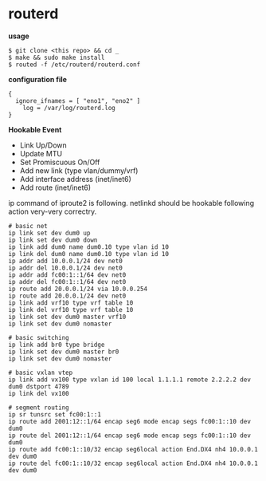 
# routerd

**usage**
```
$ git clone <this repo> && cd _
$ make && sudo make install
$ routed -f /etc/routerd/routerd.conf
```

**configuration file**
```
{
  ignore_ifnames = [ "eno1", "eno2" ]
	log = /var/log/routerd.log
}
```

**Hookable Event**
- Link Up/Down
- Update MTU
- Set Promiscuous On/Off
- Add new link (type vlan/dummy/vrf)
- Add interface address (inet/inet6)
- Add route (inet/inet6)

ip command of iproute2 is following.
netlinkd should be hookable following action very-very correctry.
```
# basic net
ip link set dev dum0 up
ip link set dev dum0 down
ip link add dum0 name dum0.10 type vlan id 10
ip link del dum0 name dum0.10 type vlan id 10
ip addr add 10.0.0.1/24 dev net0
ip addr del 10.0.0.1/24 dev net0
ip addr add fc00:1::1/64 dev net0
ip addr del fc00:1::1/64 dev net0
ip route add 20.0.0.1/24 via 10.0.0.254
ip route add 20.0.0.1/24 dev net0
ip link add vrf10 type vrf table 10
ip link del vrf10 type vrf table 10
ip link set dev dum0 master vrf10
ip link set dev dum0 nomaster

# basic switching
ip link add br0 type bridge
ip link set dev dum0 master br0
ip link set dev dum0 nomaster

# basic vxlan vtep
ip link add vx100 type vxlan id 100 local 1.1.1.1 remote 2.2.2.2 dev dum0 dstport 4789
ip link del vx100

# segment routing
ip sr tunsrc set fc00:1::1
ip route add 2001:12::1/64 encap seg6 mode encap segs fc00:1::10 dev dum0
ip route del 2001:12::1/64 encap seg6 mode encap segs fc00:1::10 dev dum0
ip route add fc00:1::10/32 encap seg6local action End.DX4 nh4 10.0.0.1 dev dum0
ip route del fc00:1::10/32 encap seg6local action End.DX4 nh4 10.0.0.1 dev dum0
```
